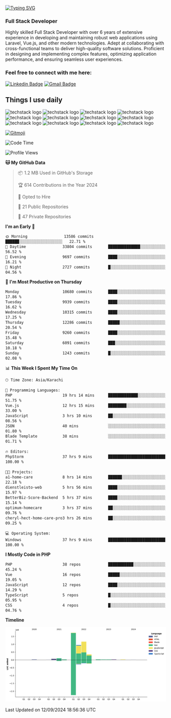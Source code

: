 [![Typing SVG](https://readme-typing-svg.demolab.com?font=Permanent+Marker&size=31&pause=1000&color=00A11F&center=true&random=false&width=435&lines=Hi+%F0%9F%91%8B%2C+I'm+Waheed+Sindhani)](https://git.io/typing-svg)
### Full Stack Developer
Highly skilled Full Stack Developer with over 6 years of extensive experience in developing and maintaining robust web applications using Laravel, Vue.js, and other modern technologies. Adept at collaborating with cross-functional teams to deliver high-quality software solutions. Proficient in designing and implementing complex features, optimizing application performance, and ensuring seamless user experiences. 

### Feel free to connect with me here:

[![Linkedin Badge](https://img.shields.io/badge/-waheedsindhani-blue?style=flat-square&logo=Linkedin&logoColor=white&link=https://www.linkedin.com/in/waheed-sindhani/)](https://www.linkedin.com/in/waheed-sindhani/)
[![Gmail Badge](https://img.shields.io/badge/-waheed.eliccs@gmail.com-c14438?style=flat-square&logo=Gmail&logoColor=white&link=mailto:waheed.eliccs@gmail.com)](mailto:waheed.eliccs@gmail.com)

## Things I use daily
![techstack logo](https://readme-components.vercel.app/api?component=logo&logo=react&text=false&animation=spin&fill=000000&svgfill=2d79c7)
![techstack logo](https://readme-components.vercel.app/api?component=logo&logo=vue.js&text=false&fill=000000&svgfill=4FC08D)
![techstack logo](https://readme-components.vercel.app/api?component=logo&logo=laravel&text=false&fill=000000&svgfill=FF2D20)
![techstack logo](https://readme-components.vercel.app/api?component=logo&logo=javascript&text=false&fill=000000&svgfill=F7DF1E)
![techstack logo](https://readme-components.vercel.app/api?component=logo&logo=mysql&text=false&fill=000000&svgfill=4479A1)
![techstack logo](https://readme-components.vercel.app/api?component=logo&logo=quasar&text=false&svgfill=050A14&fill=ffffaa&animation=spin)
![techstack logo](https://readme-components.vercel.app/api?component=logo&logo=typescript&text=false&fill=000000&svgfill=3178C6)
![techstack logo](https://readme-components.vercel.app/api?component=logo&logo=node.js&text=false&fill=000000&svgfill=5FA04E)
![techstack logo](https://readme-components.vercel.app/api?component=logo&logo=tailwindcss&text=false&fill=000000&svgfill=06B6D4)
![techstack logo](https://readme-components.vercel.app/api?component=logo&logo=docker&text=false&fill=000000&svgfill=2496ED)
![techstack logo](https://readme-components.vercel.app/api?component=logo&logo=linux&text=false&fill=000000&svgfill=FCC624)
![techstack logo](https://readme-components.vercel.app/api?component=logo&logo=amazonaws&text=false&fill=000000&svgfill=232F3E)



<!--
**Sindhani/sindhani** is a ✨ _special_ ✨ repository because its `README.md` (this file) appears on your GitHub profile.

Here are some ideas to get you started:

- 🔭 I’m currently working on ...
- 🌱 I’m currently learning ...
- 👯 I’m looking to collaborate on ...
- 🤔 I’m looking for help with ...
- 💬 Ask me about ...
- 📫 How to reach me: ...
- 😄 Pronouns: ...
- ⚡ Fun fact: ...
-->
<a href="https://gitmoji.dev">
  <img
    src="https://img.shields.io/badge/gitmoji-%20😜%20😍-FFDD67.svg?style=flat-square"
    alt="Gitmoji"
  />
</a>

<!--START_SECTION:waka-->
![Code Time](http://img.shields.io/badge/Code%20Time-461%20hrs%2010%20mins-blue)

![Profile Views](http://img.shields.io/badge/Profile%20Views-0-blue)

**🐱 My GitHub Data** 

> 📦 1.2 MB Used in GitHub's Storage 
 > 
> 🏆 614 Contributions in the Year 2024
 > 
> 💼 Opted to Hire
 > 
> 📜 21 Public Repositories 
 > 
> 🔑 47 Private Repositories 
 > 
**I'm an Early 🐤** 

```text
🌞 Morning                13586 commits       ██████░░░░░░░░░░░░░░░░░░░   22.71 % 
🌆 Daytime                33804 commits       ██████████████░░░░░░░░░░░   56.52 % 
🌃 Evening                9697 commits        ████░░░░░░░░░░░░░░░░░░░░░   16.21 % 
🌙 Night                  2727 commits        █░░░░░░░░░░░░░░░░░░░░░░░░   04.56 % 
```
📅 **I'm Most Productive on Thursday** 

```text
Monday                   10680 commits       ████░░░░░░░░░░░░░░░░░░░░░   17.86 % 
Tuesday                  9939 commits        ████░░░░░░░░░░░░░░░░░░░░░   16.62 % 
Wednesday                10315 commits       ████░░░░░░░░░░░░░░░░░░░░░   17.25 % 
Thursday                 12286 commits       █████░░░░░░░░░░░░░░░░░░░░   20.54 % 
Friday                   9260 commits        ████░░░░░░░░░░░░░░░░░░░░░   15.48 % 
Saturday                 6091 commits        ███░░░░░░░░░░░░░░░░░░░░░░   10.18 % 
Sunday                   1243 commits        █░░░░░░░░░░░░░░░░░░░░░░░░   02.08 % 
```


📊 **This Week I Spent My Time On** 

```text
🕑︎ Time Zone: Asia/Karachi

💬 Programming Languages: 
PHP                      19 hrs 14 mins      █████████████░░░░░░░░░░░░   51.75 % 
Vue.js                   12 hrs 15 mins      ████████░░░░░░░░░░░░░░░░░   33.00 % 
JavaScript               3 hrs 10 mins       ██░░░░░░░░░░░░░░░░░░░░░░░   08.56 % 
JSON                     40 mins             ░░░░░░░░░░░░░░░░░░░░░░░░░   01.80 % 
Blade Template           38 mins             ░░░░░░░░░░░░░░░░░░░░░░░░░   01.71 % 

🔥 Editors: 
PhpStorm                 37 hrs 9 mins       █████████████████████████   100.00 % 

🐱‍💻 Projects: 
a1-home-care             8 hrs 14 mins       ██████░░░░░░░░░░░░░░░░░░░   22.18 % 
dienstleisto-web         5 hrs 56 mins       ████░░░░░░░░░░░░░░░░░░░░░   15.97 % 
BetterBiz-Score-Backend  5 hrs 37 mins       ████░░░░░░░░░░░░░░░░░░░░░   15.14 % 
optimum-homecare         3 hrs 37 mins       ██░░░░░░░░░░░░░░░░░░░░░░░   09.76 % 
cheryl-hect-home-care-pro3 hrs 26 mins       ██░░░░░░░░░░░░░░░░░░░░░░░   09.25 % 

💻 Operating System: 
Windows                  37 hrs 9 mins       █████████████████████████   100.00 % 
```

**I Mostly Code in PHP** 

```text
PHP                      38 repos            ███████████░░░░░░░░░░░░░░   45.24 % 
Vue                      16 repos            █████░░░░░░░░░░░░░░░░░░░░   19.05 % 
JavaScript               12 repos            ████░░░░░░░░░░░░░░░░░░░░░   14.29 % 
TypeScript               5 repos             █░░░░░░░░░░░░░░░░░░░░░░░░   05.95 % 
CSS                      4 repos             █░░░░░░░░░░░░░░░░░░░░░░░░   04.76 % 
```



**Timeline**

![Lines of Code chart](https://raw.githubusercontent.com/Sindhani/Sindhani/main/assets/bar_graph.png)


 Last Updated on 12/09/2024 18:56:36 UTC
<!--END_SECTION:waka-->
